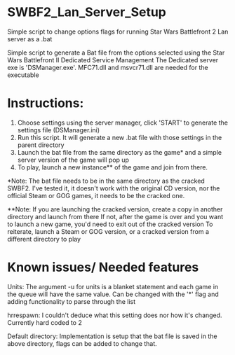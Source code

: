 # SWBF2_Lan_Server_Setup
Simple script to change options flags for running Star Wars Battlefront 2 Lan server as a .bat

Simple script to generate a Bat file from the options selected using the Star Wars Battlefront II Dedicated Service Management
The Dedicated server exe is 'DSManager.exe'. MFC71.dll and msvcr71.dll are needed for the executable

# Instructions:
1. Choose settings using the server manager, click 'START' to generate the settings file (DSManager.ini)
2. Run this script. It will generate a new .bat file with those settings in the parent directory
3. Launch the bat file from the same directory as the game* and a simple server version of the game will pop up
4. To play, launch a new instance** of the game and join from there.
    
*Note: The bat file needs to be in the same directory as the cracked SWBF2. I've tested it, it doesn't
    work with the original CD version, nor the official Steam or GOG games, it needs to be the cracked one.

**Note: If you are launching the cracked version, create a copy in another directory and launch from there
    If not, after the game is over and you want to launch a new game, you'd need to exit out of the cracked version
    To reiterate, launch a Steam or GOG version, or a cracked version from a different directory to play

# Known issues/ Needed features
Units: The argument -u for units is a blanket statement and each game in the queue will have the
        same value. Can be changed with the '*' flag and adding functionality to parse through the list

hrrespawn: I couldn't deduce what this setting does nor how it's changed. Currently hard coded to 2

Default directory: Implementation is setup that the bat file is saved in the above directory, flags can be added to change that.
